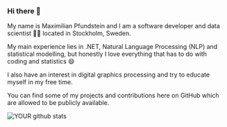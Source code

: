 ### Hi there 👋

My name is Maximilian Pfundstein and I am a software developer and data scientist 👨‍💻 located in Stockholm, Sweden.

My main experience lies in .NET, Natural Language Processing (NLP) and statistical modelling, but honestly I love everything that has to do with coding and statistics 😄

I also have an interest in digital graphics processing and try to educate myself in my free time.

You can find some of my projects and contributions here on GitHub which are allowed to be publicly available.


![YOUR github stats](https://github-readme-stats.vercel.app/api?username=flennic)
